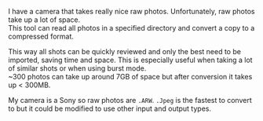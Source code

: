 I have a camera that takes really nice raw photos. Unfortunately, raw photos take up a lot of space.  
This tool can read all photos in a specified directory and convert a copy to a compressed format.  

This way all shots can be quickly reviewed and only the best need to be imported, saving time and space.
This is especially useful when taking a lot of similar shots or when using burst mode.  
~300 photos can take up around 7GB of space but after conversion it takes up < 300MB.

My camera is a Sony so raw photos are `.ARW`. 
`.Jpeg` is the fastest to convert to but it could be modified to use other input and output types.  